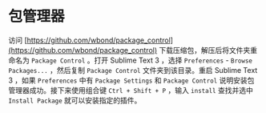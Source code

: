 # 包管理器

访问 [https://github.com/wbond/package_control](https://github.com/wbond/package_control) 下载压缩包，解压后将文件夹重命名为 `Package Control` 。打开 Sublime Text 3 ，选择 `Preferences` - `Browse Packages...` ，然后复制 `Package Control` 文件夹到该目录。重启 Sublime Text 3 ，如果 `Preferences` 中有 `Package Settings` 和 `Package Control` 说明安装包管理器成功。接下来使用组合键 `Ctrl + Shift + P` ，输入 `install` 查找并选中 `Install Package` 就可以安装指定的插件。